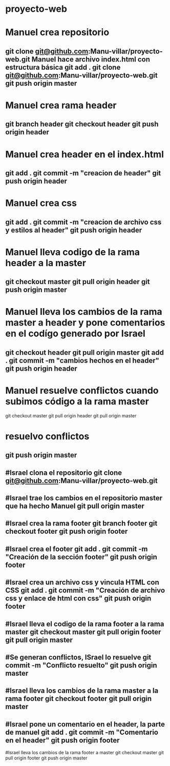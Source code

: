 # proyecto-web
# Manuel crea repositorio
git clone git@github.com:Manu-villar/proyecto-web.git
Manuel hace archivo index.html con estructura básica 
git add .
git clone git@github.com:Manu-villar/proyecto-web.git
git push origin master
------------------------------------------------------------
# Manuel crea rama header
git branch header
git checkout header
git push origin header
------------------------------------------------------------
# Manuel  crea header en el index.html
git add .
git commit -m "creacion de header"
git push origin header
------------------------------------------------------------
# Manuel crea css 
git add . 
git commit -m "creacion de archivo css y estilos al header"
git push origin header
-------------------------------------------------------------
# Manuel lleva codigo de la rama header a la master
git checkout master
git pull origin header
git push origin master
-------------------------------------------------------------
# Manuel lleva los cambios de la rama master a header y pone comentarios en el codígo generado por Israel
git checkout header
git pull origin master
git add .
git commit -m "cambios hechos en el header"
git push origin header
------------------------------------------------------------
# Manuel resuelve conflictos cuando subimos código a la rama master
git checkout master
git pull origin header
git pull origin master
# resuelvo conflictos
git push origin master
--------------------------------------------------------------

#Israel clona el repositorio 
git clone git@github.com:Manu-villar/proyecto-web.git
------------------------------------------------------------

#Israel trae los cambios en el repositorio master que ha hecho Manuel 
git pull origin master
------------------------------------------------------------

#Israel crea la rama footer
git branch footer
git checkout footer
git push origin footer
------------------------------------------------------------

#Israel crea el footer 
git add .
git commit -m "Creación de la sección footer"
git push origin footer
------------------------------------------------------------

#Israel crea un archivo css y vincula HTML con CSS
git add . 
git commit -m "Creación de archivo css y enlace de html con css"
git push origin footer
------------------------------------------------------------

#Israel lleva el codigo de la rama footer a la rama master
git checkout master
git pull origin footer
git pull origin master
------------------------------------------------------------

#Se generan conflictos, ISrael lo resuelve 
git commit -m "Conflicto resuelto"
git push origin master
------------------------------------------------------------

#Israel lleva los cambios de la rama master a la rama footer
git checkout footer
git pull origin master
------------------------------------------------------------

#Israel pone un comentario en el header, la parte de manuel
git add .
git commit -m "Comentario en el header" 
git push origin footer
------------------------------------------------------------

#Israel lleva los cambios de la rama footer a master
git checkout master
git pull origin footer
git push origin master


